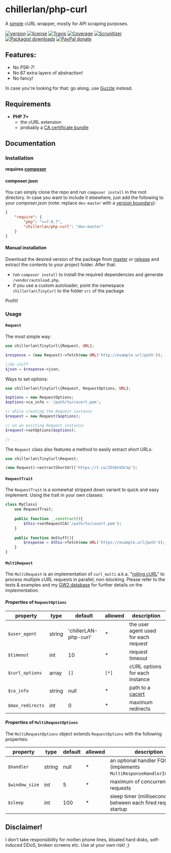 # chillerlan/php-curl
A [simple](https://twitter.com/andrey_butov/status/654035612513796096) cURL wrapper, mostly for API scraping purposes.

[![version][packagist-badge]][packagist]
[![license][license-badge]][license]
[![Travis][travis-badge]][travis]
[![Coverage][coverage-badge]][coverage]
[![Scrunitizer][scrutinizer-badge]][scrutinizer]
[![Packagist downloads][downloads-badge]][downloads]
[![PayPal donate][donate-badge]][donate]

[packagist-badge]: https://img.shields.io/packagist/v/chillerlan/php-curl.svg?style=flat-square
[packagist]: https://packagist.org/packages/chillerlan/php-curl
[license-badge]: https://img.shields.io/github/license/chillerlan/php-curl.svg?style=flat-square
[license]: https://github.com/chillerlan/php-curl/blob/master/LICENSE
[travis-badge]: https://img.shields.io/travis/chillerlan/php-curl.svg?style=flat-square
[travis]: https://travis-ci.org/chillerlan/php-curl
[coverage-badge]: https://img.shields.io/codecov/c/github/chillerlan/php-curl.svg?style=flat-square
[coverage]: https://codecov.io/github/chillerlan/php-curl
[scrutinizer-badge]: https://img.shields.io/scrutinizer/g/chillerlan/php-curl.svg?style=flat-square
[scrutinizer]: https://scrutinizer-ci.com/g/chillerlan/php-curl
[downloads-badge]: https://img.shields.io/packagist/dt/chillerlan/php-curl.svg?style=flat-square
[downloads]: https://packagist.org/packages/chillerlan/php-curl/stats
[donate-badge]: https://img.shields.io/badge/donate-paypal-ff33aa.svg?style=flat-square
[donate]: https://www.paypal.com/cgi-bin/webscr?cmd=_s-xclick&hosted_button_id=WLYUNAT9ZTJZ4

## Features:

 - No PSR-7!
 - No 87 extra layers of abstraction!
 - No fancy!
   
In case you're looking for that: go along, use [Guzzle](https://github.com/guzzle/guzzle) instead. 

## Requirements
- **PHP 7+**
  - the cURL extension[](http://php.net/manual/en/book.curl.php)
  - probably a [CA certificate bundle](https://curl.haxx.se/ca/)

## Documentation
### Installation
**requires [composer](https://getcomposer.org)**

#### composer.json
You can simply clone the repo and run `composer install` in the root directory. 
In case you want to include it elsewhere, just add the following to your *composer.json*
(note: replace `dev-master` with a [version boundary](https://getcomposer.org/doc/articles/versions.md#summary)):
```json
{
	"require": {
		"php": ">=7.0.7",
		"chillerlan/php-curl": "dev-master"
	}
}
```

#### Manual installation

Download the desired version of the package from [master](https://github.com/chillerlan/php-curl/archive/master.zip) or 
[release](https://github.com/chillerlan/php-curl/releases) and extract the contents to your project folder. After that:
- run `composer install` to install the required dependencies and generate `/vendor/autoload.php`.
- if you use a custom autoloader, point the namespace `chillerlan\TinyCurl` to the folder `src` of the package 


Profit!

### Usage

#### `Request`

The most simple way:
```php
use chillerlan\TinyCurl\{Request, URL};

$response = (new Request)->fetch(new URL('http://example.url/path'));

//do stuff
$json = $response->json;
```

Ways to set options:
```php
use chillerlan\TinyCurl\{Request, RequestOptions, URL};

$options = new RequestOptions;
$options->ca_info = '/path/to/cacert.pem';

// while creating the Request instance
$request = new Request($options);

// on an existing Request instance:
$request->setOptions($options);

// ...
```

The `Request` class also features a method to easily extract short URLs:
 ```php
use chillerlan\TinyCurl\Request;

(new Request)->extractShortUrl('https://t.co/ZSS6nVOcVp');
 ```

#### `RequestTrait`

The `RequestTrait` is a somewhat stripped down variant to quick and easy implement. Using the trait in your own classes:
```php
class MyClass{
	use RequestTrait;
	
	public function __construct(){
		$this->setRequestCA('/path/to/cacert.pem');
	}
	
	public function doStuff(){
		$response = $this->fetch(new URL('https://example.url/path'));
	}
}
```

#### `MultiRequest`

The `MultiRequest` is an implementation of `curl_multi` a.k.a. "[rolling cURL](https://github.com/joshfraser/rolling-curl)" to process multiple cURL requests
in parallel, non-blocking. Please refer to the tests & examples and my [GW2 database](https://github.com/codemasher/gw2-database) for further details on the implementation.


####  Properties of `RequestOptions`

property | type | default | allowed | description
-------- | ---- | ------- | ------- | -----------
`$user_agent` | string | 'chillerLAN-php-curl' | * | the user agent used for each request
`$timeout` | int | 10 | * | request timeout
`$curl_options` | array | `[]` | `[*]` | cURL options for each instance
`$ca_info` | string | null | * | path to a [cacert](https://curl.haxx.se/ca/cacert.pem)
`$max_redirects` | int | 0 | * | maximum redirects

####  Properties of `MultiRequestOptions`

The `MultiRequestOptions` object extends `RequestOptions` with the following properties:

property | type | default | allowed | description
-------- | ---- | ------- | ------- | -----------
`$handler` | string | null | * | an optional handler FQCN (implements `MultiResponseHandlerInterface`)
`$window_size` | int | 5 | * | maximum of concurrent requests
`$sleep` | int | 100 | * | sleep timer (milliseconds) between each fired request on startup
 
 
## Disclaimer!
I don't take responsibility for molten phone lines, bloated hard disks, self-induced DDoS, broken screens etc. Use at your own risk! ;)

